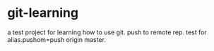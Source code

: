 # git-learning
a test project for learning how to use git.
push to remote rep.
test for alias.pushom=push origin master.
